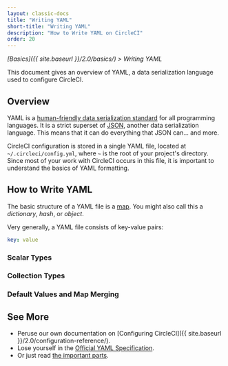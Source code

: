 ```yaml
---
layout: classic-docs
title: "Writing YAML"
short-title: "Writing YAML"
description: "How to Write YAML on CircleCI"
order: 20
---
```


*[Basics]({{ site.baseurl }}/2.0/basics/) > Writing YAML*

This document gives an overview of YAML,
a data serialization language used to configure CircleCI.

## Overview

YAML is a [human-friendly data serialization standard](http://yaml.org/) for all programming languages.
It is a strict superset of [JSON](https://www.json.org/), another data serialization language.
This means that it can do everything that JSON can... and more.

CircleCI configuration is stored in a single YAML file,
located at `~/.circleci/config.yml`,
where `~` is the root of your project's directory.
Since most of your work with CircleCI occurs in this file,
it is important to understand the basics of YAML formatting.

## How to Write YAML

The basic structure of a YAML file is a [map](https://en.wikipedia.org/wiki/Map_(higher-order_function)).
You might also call this a _dictionary_, _hash_, or _object_.

Very generally, a YAML file consists of key-value pairs:

```yaml
key: value
```

### Scalar Types

### Collection Types

### Default Values and Map Merging

## See More

- Peruse our own documentation on [Configuring CircleCI]({{ site.baseurl }}/2.0/configuration-reference/).
- Lose yourself in the [Official YAML Specification](http://yaml.org/spec/1.2/spec.html).
- Or just read [the important parts](https://learnxinyminutes.com/docs/yaml/).
